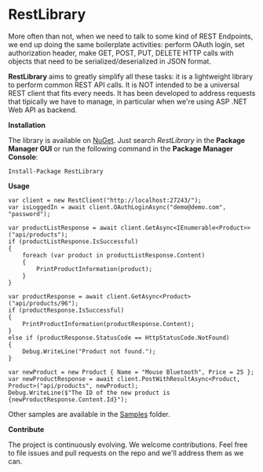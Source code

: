 # RestLibrary

More often than not, when we need to talk to some kind of REST Endpoints, we end up doing the same boilerplate activities: perform OAuth login, set authorization header, make GET, POST, PUT, DELETE HTTP calls with objects that need to be serialized/deserialized in JSON format.

**RestLibrary** aims to greatly simplify all these tasks: it is a lightweight library to perform common REST API calls. It is NOT intended to be a universal REST client that fits every needs. It has been developed to address requests that tipically we have to manage, in particular when we're using ASP .NET Web API as backend.

**Installation**

The library is available on [NuGet](https://www.nuget.org/packages/RestLibrary/). Just search *RestLibrary* in the **Package Manager GUI** or run the following command in the **Package Manager Console**:

    Install-Package RestLibrary
    
**Usage**

    var client = new RestClient("http://localhost:27243/");
    var isLoggedIn = await client.OAuthLoginAsync("demo@demo.com", "password");
            
    var productListResponse = await client.GetAsync<IEnumerable<Product>>("api/products");
    if (productListResponse.IsSuccessful)
    {   
        foreach (var product in productListResponse.Content) 
        {      
            PrintProductInformation(product);  
        }
    }
    
    var productResponse = await client.GetAsync<Product>("api/products/96");
    if (productResponse.IsSuccessful)
    {    
        PrintProductInformation(productResponse.Content);
    }
    else if (productResponse.StatusCode == HttpStatusCode.NotFound)
    {
        Debug.WriteLine("Product not found.");
    }
    
    var newProduct = new Product { Name = "Mouse Bluetooth", Price = 25 };
    var newProductResponse = await client.PostWithResultAsync<Product, Product>("api/products", newProduct);
    Debug.WriteLine($"The ID of the new product is {newProductResponse.Content.Id}");

Other samples are available in the [Samples](https://github.com/marcominerva/RestLibrary/tree/master/Samples) folder.

**Contribute**

The project is continuously evolving. We welcome contributions. Feel free to file issues and pull requests on the repo and we'll address them as we can.
